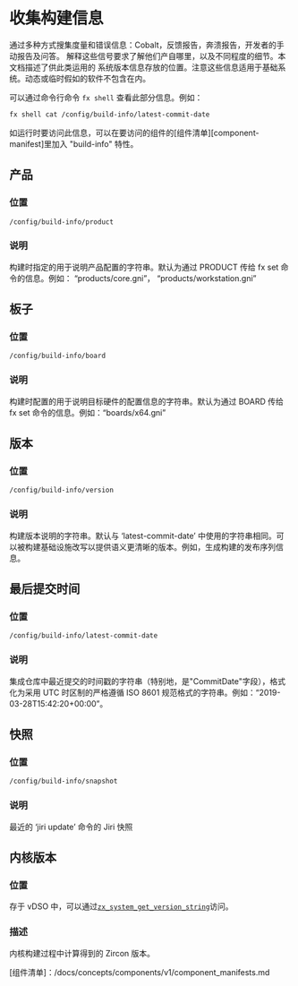 <!-- # Retrieve build information -->
# 收集构建信息

<!-- Metrics and error reports are collected from devices in several ways:
Cobalt, feedback reports, crash reports, manual reports from developers
and QA.  Interpreting these signals requires knowing where they are generated
from to varying levels of detail.  This document describes the places where
version information about the system are stored for use in these types of
reports.  Note that this information only applies to the base system -
dynamically or ephemerally added software will not be included here. -->
通过多种方式搜集度量和错误信息：Cobalt，反馈报告，奔溃报告，开发者的手动报告及问答。
解释这些信号要求了解他们产自哪里，以及不同程度的细节。本文档描述了供此类运用的
系统版本信息存放的位置。注意这些信息适用于基础系统。动态或临时假如的软件不包含在内。


<!-- To view this data via the commandline, you can use `fx shell`. For example: -->
可以通过命令行命令 `fx shell` 查看此部分信息。例如：

```sh
fx shell cat /config/build-info/latest-commit-date
```

<!-- To access this data at runtime, add the feature "build-info" to the
[component manifest][component-manifest] of the component that needs to
read these fields. -->
如运行时要访问此信息，可以在要访问的组件的[组件清单][component-manifest]里加入
"build-info" 特性。

<!-- 
## Product
### Location
`/config/build-info/product` -->
## 产品
### 位置
`/config/build-info/product`

<!-- ### Description -->
### 说明
<!-- String describing the product configuration used at build time.  Defaults to the value passed as PRODUCT in fx set.
Example: “products/core.gni”, “products/workstation.gni” -->
构建时指定的用于说明产品配置的字符串。默认为通过 PRODUCT 传给 fx set 命令的信息。例如：
“products/core.gni”， “products/workstation.gni”

<!-- ## Board
### Location -->
## 板子
### 位置
`/config/build-info/board`

<!-- ### Description -->
### 说明
<!-- String describing the board configuration used at build time to specify the target hardware.  Defaults to the value passed as BOARD in fx set.
Example: “boards/x64.gni” -->
构建时配置的用于说明目标硬件的配置信息的字符串。默认为通过 BOARD 传给 fx set 命令的信息。例如：“boards/x64.gni”

<!-- ## Version
### Location -->
## 版本
### 位置
`/config/build-info/version`

<!-- ### Description -->
### 说明
<!-- String describing the version of the build.  Defaults to the same string used currently in ‘latest-commit-date’.  Can be overridden by build infrastructure to provide a more semantically meaningful version, e.g. to include the release train the build was produced on. -->
构建版本说明的字符串。默认与 ‘latest-commit-date’ 中使用的字符串相同。可以被构建基础设施改写以提供语义更清晰的版本。例如，生成构建的发布序列信息。

<!-- ## Latest-commit-date
### Location -->
## 最后提交时间
### 位置
`/config/build-info/latest-commit-date`

<!-- ### Description -->
### 说明
<!-- String containing a timestamp of the most recent commit to the integration repository (specifically, the "CommitDate" field) formatted in strict ISO 8601 format in the UTC timezone.  Example: “2019-03-28T15:42:20+00:00”. -->
集成仓库中最近提交的时间戳的字符串（特别地，是"CommitDate"字段），格式化为采用 UTC 时区制的严格遵循 ISO 8601 规范格式的字符串。例如：“2019-03-28T15:42:20+00:00”。

<!-- ## Snapshot
### Location -->
## 快照
### 位置
`/config/build-info/snapshot`

<!-- ### Description
Jiri snapshot of the most recent ‘jiri update’ -->
### 说明
最近的 ‘jiri update’ 命令的 Jiri 快照

<!-- ## Kernel version -->
## 内核版本

<!-- ### Location -->
### 位置
<!-- Stored in vDSO.  Accessed through [`zx_system_get_version_string`]( /docs/reference/syscalls/system_get_version_string.md) -->
存于 vDSO 中，可以通过[`zx_system_get_version_string`]( /docs/reference/syscalls/system_get_version_string.md)访问。

<!-- ### Description -->
### 描述
<!-- Zircon revision computed during the kernel build process. -->
内核构建过程中计算得到的 Zircon 版本。 

<!-- [component-manifest]: /docs/concepts/components/v1/component_manifests.md -->
[组件清单]：/docs/concepts/components/v1/component_manifests.md
